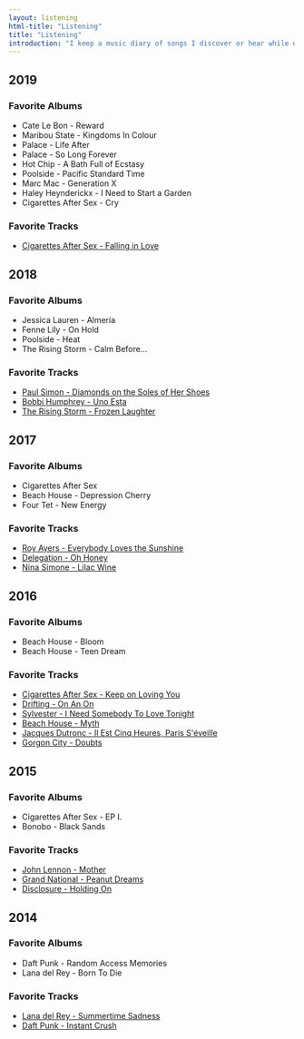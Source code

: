 ```yaml
---
layout: listening
html-title: "Listening"
title: "Listening"
introduction: "I keep a music diary of songs I discover or hear while out and about. Each year is also marked with a collection of my favorite newly released tracks and albums."
---
```


## 2019
###  Favorite Albums
* Cate Le Bon - Reward
* Maribou State - Kingdoms In Colour
* Palace - Life After
* Palace - So Long Forever
* Hot Chip - A Bath Full of Ecstasy
* Poolside - Pacific Standard Time
* Marc Mac - Generation X
* Haley Heynderickx - I Need to Start a Garden
* Cigarettes After Sex - Cry

### Favorite Tracks
* [Cigarettes After Sex - Falling in Love](https://cigarettesaftersex.bandcamp.com/track/falling-in-love)

## 2018
### Favorite Albums
* Jessica Lauren - Almería
* Fenne Lily - On Hold
* Poolside - Heat
* The Rising Storm - Calm Before...
 
### Favorite Tracks
* [Paul Simon - Diamonds on the Soles of Her Shoes](https://open.spotify.com/track/71GvlH0VdeClloLIkHrAVu?si=2UwtWYJDRc-9cGWDRjrBTg)
* [Bobbi Humphrey - Uno Esta](https://open.spotify.com/track/3L1kD0jgSfbdSyciyWc27i?si=h0at7_0cTpmh4OPbx2WRvA)
* [The Rising Storm - Frozen Laughter](https://open.spotify.com/track/6vfIzEy2CxslHi7L2llIfx?si=m8Pg1cqOSgOr9joXrKVBdA)

## 2017
### Favorite Albums
* Cigarettes After Sex
* Beach House - Depression Cherry
* Four Tet - New Energy

### Favorite Tracks
* [Roy Ayers - Everybody Loves the Sunshine](https://open.spotify.com/track/5le4sn0iMcnKU56bdmNzso?si=ausznTZbQ9-Ecs8UvxZWTw)
* [Delegation - Oh Honey](https://open.spotify.com/track/3TiCuJiisBOB9HzKAM6FDG?si=RW3f3056RUKq32Rz8J1r2w)
* [Nina Simone - Lilac Wine](https://open.spotify.com/track/2qhievF6KHSxylW7XBt1pz?si=mWyLACBWR6Wme7zAHfSVyg)

## 2016
### Favorite Albums
* Beach House - Bloom
* Beach House - Teen Dream

### Favorite Tracks
* [Cigarettes After Sex - Keep on Loving You](https://cigarettesaftersex.bandcamp.com/track/keep-on-loving-you)
* [Drifting - On An On](https://itsonanon.bandcamp.com/track/drifting)
* [Sylvester - I Need Somebody To Love Tonight](https://open.spotify.com/track/3LsT91KRYwtMNnlmnTxMJU?si=QTsCi922SJajYYStXGuhTw)
* [Beach House - Myth](https://beachhouse.bandcamp.com/track/myth)
* [Jacques Dutronc - Il Est Cinq Heures, Paris S'éveille](https://open.spotify.com/track/2CLeotsLhEUu0qkj56vbUj?si=Iqm3ImGcTGK-Yo7zbDnNlA)
* [Gorgon City - Doubts](https://open.spotify.com/track/19WDbl8eJvSynQVKE8yGP9?si=LcWmKy1PQXS3BFEhPUWgFg)

## 2015
### Favorite Albums
* Cigarettes After Sex - EP I.
* Bonobo - Black Sands

### Favorite Tracks
* [John Lennon - Mother](https://open.spotify.com/track/43Ud1IajwtBvw6ONj6aK2Q?si=SB5b7g_9Q1mJiG_5Kc4_hQ)
* [Grand National - Peanut Dreams](https://open.spotify.com/track/2Z5N9wCdY9YiGUor3KrmfO?si=nRPP-4v0S_aw-vU16GtdzQ)
* [Disclosure - Holding On](https://open.spotify.com/track/5KKuP2fVygZs6iPXvNHXAF?si=-vXAF1oeRiemm30xEwV7Jg)

## 2014
### Favorite Albums
* Daft Punk - Random Access Memories
* Lana del Rey - Born To Die

### Favorite Tracks
* [Lana del Rey - Summertime Sadness](https://open.spotify.com/track/3BJe4B8zGnqEdQPMvfVjuS?si=NucaBq-RS0ixCrIXFnEbSw)
* [Daft Punk - Instant Crush](https://open.spotify.com/track/2cGxRwrMyEAp8dEbuZaVv6?si=ZxxrHCmTTVKKZyevMBylRg)
